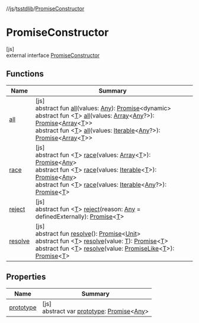 //[js](../../../index.md)/[tsstdlib](../index.md)/[PromiseConstructor](index.md)

# PromiseConstructor

[js]\
external interface [PromiseConstructor](index.md)

## Functions

| Name | Summary |
|---|---|
| [all](all.md) | [js]<br>abstract fun [all](all.md)(values: [Any](https://kotlinlang.org/api/latest/jvm/stdlib/kotlin/-any/index.html)): [Promise](https://kotlinlang.org/api/latest/jvm/stdlib/kotlin.js/-promise/index.html)&lt;dynamic&gt;<br>abstract fun &lt;[T](all.md)&gt; [all](all.md)(values: [Array](https://kotlinlang.org/api/latest/jvm/stdlib/kotlin/-array/index.html)&lt;[Any](https://kotlinlang.org/api/latest/jvm/stdlib/kotlin/-any/index.html)?&gt;): [Promise](https://kotlinlang.org/api/latest/jvm/stdlib/kotlin.js/-promise/index.html)&lt;[Array](https://kotlinlang.org/api/latest/jvm/stdlib/kotlin/-array/index.html)&lt;[T](all.md)&gt;&gt;<br>abstract fun &lt;[T](all.md)&gt; [all](all.md)(values: [Iterable](../-iterable/index.md)&lt;[Any](https://kotlinlang.org/api/latest/jvm/stdlib/kotlin/-any/index.html)?&gt;): [Promise](https://kotlinlang.org/api/latest/jvm/stdlib/kotlin.js/-promise/index.html)&lt;[Array](https://kotlinlang.org/api/latest/jvm/stdlib/kotlin/-array/index.html)&lt;[T](all.md)&gt;&gt; |
| [race](race.md) | [js]<br>abstract fun &lt;[T](race.md)&gt; [race](race.md)(values: [Array](https://kotlinlang.org/api/latest/jvm/stdlib/kotlin/-array/index.html)&lt;[T](race.md)&gt;): [Promise](https://kotlinlang.org/api/latest/jvm/stdlib/kotlin.js/-promise/index.html)&lt;[Any](https://kotlinlang.org/api/latest/jvm/stdlib/kotlin/-any/index.html)&gt;<br>abstract fun &lt;[T](race.md)&gt; [race](race.md)(values: [Iterable](../-iterable/index.md)&lt;[T](race.md)&gt;): [Promise](https://kotlinlang.org/api/latest/jvm/stdlib/kotlin.js/-promise/index.html)&lt;[Any](https://kotlinlang.org/api/latest/jvm/stdlib/kotlin/-any/index.html)&gt;<br>abstract fun &lt;[T](race.md)&gt; [race](race.md)(values: [Iterable](../-iterable/index.md)&lt;[Any](https://kotlinlang.org/api/latest/jvm/stdlib/kotlin/-any/index.html)?&gt;): [Promise](https://kotlinlang.org/api/latest/jvm/stdlib/kotlin.js/-promise/index.html)&lt;[T](race.md)&gt; |
| [reject](reject.md) | [js]<br>abstract fun &lt;[T](reject.md)&gt; [reject](reject.md)(reason: [Any](https://kotlinlang.org/api/latest/jvm/stdlib/kotlin/-any/index.html) = definedExternally): [Promise](https://kotlinlang.org/api/latest/jvm/stdlib/kotlin.js/-promise/index.html)&lt;[T](reject.md)&gt; |
| [resolve](resolve.md) | [js]<br>abstract fun [resolve](resolve.md)(): [Promise](https://kotlinlang.org/api/latest/jvm/stdlib/kotlin.js/-promise/index.html)&lt;[Unit](https://kotlinlang.org/api/latest/jvm/stdlib/kotlin/-unit/index.html)&gt;<br>abstract fun &lt;[T](resolve.md)&gt; [resolve](resolve.md)(value: [T](resolve.md)): [Promise](https://kotlinlang.org/api/latest/jvm/stdlib/kotlin.js/-promise/index.html)&lt;[T](resolve.md)&gt;<br>abstract fun &lt;[T](resolve.md)&gt; [resolve](resolve.md)(value: [PromiseLike](../-promise-like/index.md)&lt;[T](resolve.md)&gt;): [Promise](https://kotlinlang.org/api/latest/jvm/stdlib/kotlin.js/-promise/index.html)&lt;[T](resolve.md)&gt; |

## Properties

| Name | Summary |
|---|---|
| [prototype](prototype.md) | [js]<br>abstract var [prototype](prototype.md): [Promise](https://kotlinlang.org/api/latest/jvm/stdlib/kotlin.js/-promise/index.html)&lt;[Any](https://kotlinlang.org/api/latest/jvm/stdlib/kotlin/-any/index.html)&gt; |
